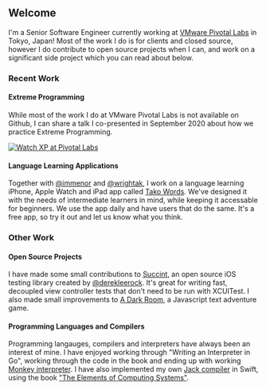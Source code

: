 ## Welcome 

I'm a Senior Software Engineer currently working at [VMware Pivotal Labs](https://tanzu.vmware.com/labs) in Tokyo, Japan! Most of the work I do is for clients and closed source, however I do contribute to open source projects when I can, and work on a significant side project which you can read about below. 

### Recent Work

#### Extreme Programming

While most of the work I do at VMware Pivotal Labs is not available on Github, I can share a talk I co-presented in September 2020 about how we practice Extreme Programming.

[![Watch XP at Pivotal Labs](https://img.youtube.com/vi/1JipSVkviK4/hqdefault.jpg)](https://www.youtube.com/watch?v=1JipSVkviK4)

#### Language Learning Applications

Together with [@immenor](https://github.com/immenor) and [@wrightak](https://github.com/wrightak), I work on a language learning iPhone, Apple Watch and iPad app called [Tako Words](https://apps.apple.com/us/app/tako-words/id966420453). We've designed it with the needs of intermediate learners in mind, while keeping it accessable for beginners. We use the app daily and have users that do the same. It's a free app, so try it out and let us know what you think.

### Other Work

#### Open Source Projects

I have made some small contributions to [Succint](https://github.com/derekleerock/Succinct), an open source iOS testing library created by [@derekleerock](https://github.com/derekleerock/). It's great for writing fast, decoupled view controller tests that don't need to be run with XCUITest. I also made small improvements to [A Dark Room](https://github.com/rgravina/adarkroom), a Javascript text adventure game.

#### Programming Languages and Compilers

Programming langauges, compilers and interpreters have always been an interest of mine. I have enjoyed working through "Writing an Interpreter in Go", working through the code in the book and ending up with working [Monkey interpreter](https://github.com/rgravina/monkey). I have also implemented my own [Jack compiler](https://github.com/rgravina/nand2tetris) in Swift, using the book ["The Elements of Computing Systems"](https://www.nand2tetris.org).
